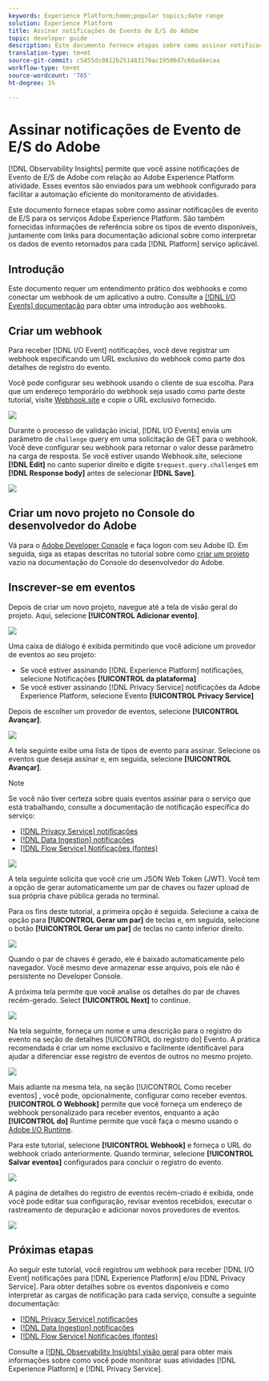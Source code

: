 ```yaml
---
keywords: Experience Platform;home;popular topics;date range
solution: Experience Platform
title: Assinar notificações de Evento de E/S do Adobe
topic: developer guide
description: Este documento fornece etapas sobre como assinar notificações de evento de E/S para os serviços Adobe Experience Platform. Também são fornecidas informações de referência sobre tipos de evento disponíveis, juntamente com links para documentação adicional sobre como interpretar os dados de evento retornados para cada serviço [!DNL Platform] aplicável.
translation-type: tm+mt
source-git-commit: c5455dc0812b251483170ac19506d7c60ad4ecaa
workflow-type: tm+mt
source-wordcount: '765'
ht-degree: 1%

---
```



# Assinar notificações de Evento de E/S do Adobe

[!DNL Observability Insights] permite que você assine notificações de Evento de E/S de Adobe com relação ao Adobe Experience Platform atividade. Esses eventos são enviados para um webhook configurado para facilitar a automação eficiente do monitoramento de atividades.

Este documento fornece etapas sobre como assinar notificações de evento de E/S para os serviços Adobe Experience Platform. São também fornecidas informações de referência sobre os tipos de evento disponíveis, juntamente com links para documentação adicional sobre como interpretar os dados de evento retornados para cada [!DNL Platform] serviço aplicável.

## Introdução

Este documento requer um entendimento prático dos webhooks e como conectar um webhook de um aplicativo a outro. Consulte a [[!DNL I/O Events] documentação](https://www.adobe.io/apis/experienceplatform/events/docs.html#!adobedocs/adobeio-events/master/intro/webhook_docs_intro.md) para obter uma introdução aos webhooks.

## Criar um webhook

Para receber [!DNL I/O Event] notificações, você deve registrar um webhook especificando um URL exclusivo do webhook como parte dos detalhes de registro do evento.

Você pode configurar seu webhook usando o cliente de sua escolha. Para que um endereço temporário do webhook seja usado como parte deste tutorial, visite [Webhook.site](https://webhook.site/) e copie o URL exclusivo fornecido.

![](../images/notifications/webhook-url.png)

Durante o processo de validação inicial, [!DNL I/O Events] envia um parâmetro de `challenge` query em uma solicitação de GET para o webhook. Você deve configurar seu webhook para retornar o valor desse parâmetro na carga de resposta. Se você estiver usando Webhook.site, selecione **[!DNL Edit]** no canto superior direito e digite `$request.query.challenge$` em **[!DNL Response body]** antes de selecionar **[!DNL Save]**.

![](../images/notifications/response-challenge.png)

## Criar um novo projeto no Console do desenvolvedor do Adobe

Vá para o [Adobe Developer Console](https://www.adobe.com/go/devs_console_ui) e faça logon com seu Adobe ID. Em seguida, siga as etapas descritas no tutorial sobre como [criar um projeto](https://www.adobe.io/apis/experienceplatform/console/docs.html#!AdobeDocs/adobeio-console/master/projects-empty.md) vazio na documentação do Console do desenvolvedor do Adobe.

## Inscrever-se em eventos

Depois de criar um novo projeto, navegue até a tela de visão geral do projeto. Aqui, selecione **[!UICONTROL Adicionar evento]**.

![](../images/notifications/add-event-button.png)

Uma caixa de diálogo é exibida permitindo que você adicione um provedor de eventos ao seu projeto:

* Se você estiver assinando [!DNL Experience Platform] notificações, selecione Notificações **[!UICONTROL da plataforma]**
* Se você estiver assinando [!DNL Privacy Service] notificações da Adobe Experience Platform, selecione Evento **[!UICONTROL Privacy Service]**

Depois de escolher um provedor de eventos, selecione **[!UICONTROL Avançar]**.

![](../images/notifications/event-provider.png)

A tela seguinte exibe uma lista de tipos de evento para assinar. Selecione os eventos que deseja assinar e, em seguida, selecione **[!UICONTROL Avançar]**.

>[!NOTE]
>
>Se você não tiver certeza sobre quais eventos assinar para o serviço que está trabalhando, consulte a documentação de notificação específica do serviço:
>
>* [[!DNL Privacy Service] notificações](../../privacy-service/privacy-events.md)
>* [[!DNL Data Ingestion] notificações](../../ingestion/quality/subscribe-events.md)
>* [[!DNL Flow Service] Notificações (fontes)](../../sources/notifications.md)


![](../images/notifications/choose-event-subscriptions.png)

A tela seguinte solicita que você crie um JSON Web Token (JWT). Você tem a opção de gerar automaticamente um par de chaves ou fazer upload de sua própria chave pública gerada no terminal.

Para os fins deste tutorial, a primeira opção é seguida. Selecione a caixa de opção para **[!UICONTROL Gerar um par]** de teclas e, em seguida, selecione o botão **[!UICONTROL Gerar um par]** de teclas no canto inferior direito.

![](../images/notifications/generate-keypair.png)

Quando o par de chaves é gerado, ele é baixado automaticamente pelo navegador. Você mesmo deve armazenar esse arquivo, pois ele não é persistente no Developer Console.

A próxima tela permite que você analise os detalhes do par de chaves recém-gerado. Select **[!UICONTROL Next]** to continue.

![](../images/notifications/keypair-generated.png)

Na tela seguinte, forneça um nome e uma descrição para o registro do evento na seção de detalhes [!UICONTROL do registro do] Evento. A prática recomendada é criar um nome exclusivo e facilmente identificável para ajudar a diferenciar esse registro de eventos de outros no mesmo projeto.

![](../images/notifications/registration-details.png)

Mais adiante na mesma tela, na seção [!UICONTROL Como receber eventos] , você pode, opcionalmente, configurar como receber eventos. **[!UICONTROL O Webhook]** permite que você forneça um endereço de webhook personalizado para receber eventos, enquanto a ação **[!UICONTROL do]** Runtime permite que você faça o mesmo usando o [Adobe I/O Runtime](https://www.adobe.io/apis/experienceplatform/runtime/docs.html).

Para este tutorial, selecione **[!UICONTROL Webhook]** e forneça o URL do webhook criado anteriormente. Quando terminar, selecione **[!UICONTROL Salvar eventos]** configurados para concluir o registro do evento.

![](../images/notifications/receive-events.png)

A página de detalhes do registro de eventos recém-criado é exibida, onde você pode editar sua configuração, revisar eventos recebidos, executar o rastreamento de depuração e adicionar novos provedores de eventos.

![](../images/notifications/registration-complete.png)

## Próximas etapas

Ao seguir este tutorial, você registrou um webhook para receber [!DNL I/O Event] notificações para [!DNL Experience Platform] e/ou [!DNL Privacy Service]. Para obter detalhes sobre os eventos disponíveis e como interpretar as cargas de notificação para cada serviço, consulte a seguinte documentação:

* [[!DNL Privacy Service] notificações](../../privacy-service/privacy-events.md)
* [[!DNL Data Ingestion] notificações](../../ingestion/quality/subscribe-events.md)
* [[!DNL Flow Service] Notificações (fontes)](../../sources/notifications.md)

Consulte a [[!DNL Observability Insights] visão geral](../home.md) para obter mais informações sobre como você pode monitorar suas atividades [!DNL Experience Platform] e [!DNL Privacy Service].